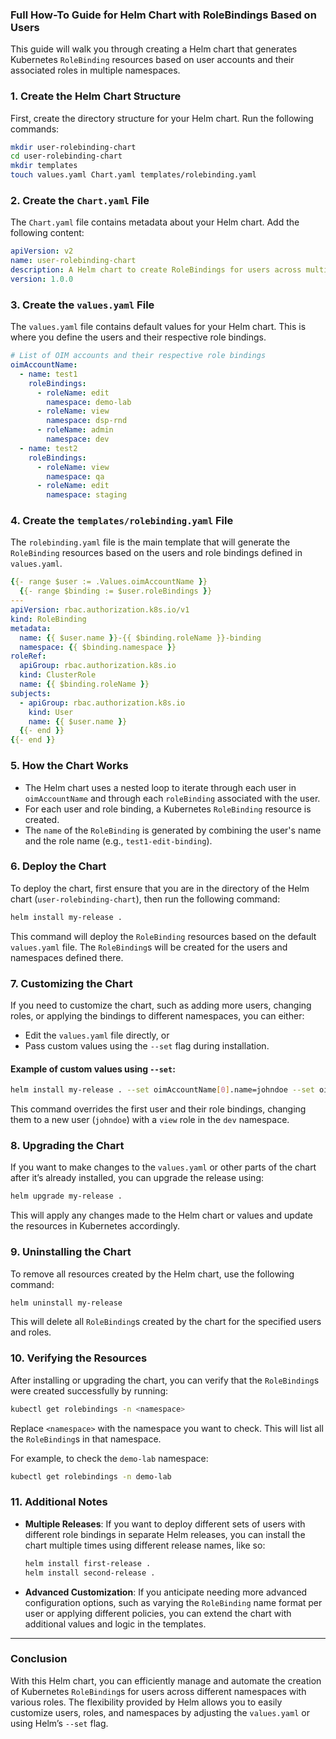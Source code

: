 ### Full How-To Guide for Helm Chart with RoleBindings Based on Users

This guide will walk you through creating a Helm chart that generates Kubernetes `RoleBinding` resources based on user accounts and their associated roles in multiple namespaces.

### 1. **Create the Helm Chart Structure**

First, create the directory structure for your Helm chart. Run the following commands:

```bash
mkdir user-rolebinding-chart
cd user-rolebinding-chart
mkdir templates
touch values.yaml Chart.yaml templates/rolebinding.yaml
```

### 2. **Create the `Chart.yaml` File**

The `Chart.yaml` file contains metadata about your Helm chart. Add the following content:

```yaml
apiVersion: v2
name: user-rolebinding-chart
description: A Helm chart to create RoleBindings for users across multiple namespaces.
version: 1.0.0
```

### 3. **Create the `values.yaml` File**

The `values.yaml` file contains default values for your Helm chart. This is where you define the users and their respective role bindings.

```yaml
# List of OIM accounts and their respective role bindings
oimAccountName:
  - name: test1
    roleBindings:
      - roleName: edit
        namespace: demo-lab
      - roleName: view
        namespace: dsp-rnd
      - roleName: admin
        namespace: dev
  - name: test2
    roleBindings:
      - roleName: view
        namespace: qa
      - roleName: edit
        namespace: staging
```

### 4. **Create the `templates/rolebinding.yaml` File**

The `rolebinding.yaml` file is the main template that will generate the `RoleBinding` resources based on the users and role bindings defined in `values.yaml`.

```yaml
{{- range $user := .Values.oimAccountName }}
  {{- range $binding := $user.roleBindings }}
---
apiVersion: rbac.authorization.k8s.io/v1
kind: RoleBinding
metadata:
  name: {{ $user.name }}-{{ $binding.roleName }}-binding
  namespace: {{ $binding.namespace }}
roleRef:
  apiGroup: rbac.authorization.k8s.io
  kind: ClusterRole
  name: {{ $binding.roleName }}
subjects:
  - apiGroup: rbac.authorization.k8s.io
    kind: User
    name: {{ $user.name }}
  {{- end }}
{{- end }}
```

### 5. **How the Chart Works**

- The Helm chart uses a nested loop to iterate through each user in `oimAccountName` and through each `roleBinding` associated with the user.
- For each user and role binding, a Kubernetes `RoleBinding` resource is created.
- The `name` of the `RoleBinding` is generated by combining the user's name and the role name (e.g., `test1-edit-binding`).

### 6. **Deploy the Chart**

To deploy the chart, first ensure that you are in the directory of the Helm chart (`user-rolebinding-chart`), then run the following command:

```bash
helm install my-release .
```

This command will deploy the `RoleBinding` resources based on the default `values.yaml` file. The `RoleBinding`s will be created for the users and namespaces defined there.

### 7. **Customizing the Chart**

If you need to customize the chart, such as adding more users, changing roles, or applying the bindings to different namespaces, you can either:

- Edit the `values.yaml` file directly, or
- Pass custom values using the `--set` flag during installation.

#### Example of custom values using `--set`:

```bash
helm install my-release . --set oimAccountName[0].name=johndoe --set oimAccountName[0].roleBindings[0].roleName=view --set oimAccountName[0].roleBindings[0].namespace=dev
```

This command overrides the first user and their role bindings, changing them to a new user (`johndoe`) with a `view` role in the `dev` namespace.

### 8. **Upgrading the Chart**

If you want to make changes to the `values.yaml` or other parts of the chart after it’s already installed, you can upgrade the release using:

```bash
helm upgrade my-release .
```

This will apply any changes made to the Helm chart or values and update the resources in Kubernetes accordingly.

### 9. **Uninstalling the Chart**

To remove all resources created by the Helm chart, use the following command:

```bash
helm uninstall my-release
```

This will delete all `RoleBinding`s created by the chart for the specified users and roles.

### 10. **Verifying the Resources**

After installing or upgrading the chart, you can verify that the `RoleBinding`s were created successfully by running:

```bash
kubectl get rolebindings -n <namespace>
```

Replace `<namespace>` with the namespace you want to check. This will list all the `RoleBinding`s in that namespace.

For example, to check the `demo-lab` namespace:

```bash
kubectl get rolebindings -n demo-lab
```

### 11. **Additional Notes**

- **Multiple Releases**: If you want to deploy different sets of users with different role bindings in separate Helm releases, you can install the chart multiple times using different release names, like so:

  ```bash
  helm install first-release .
  helm install second-release .
  ```

- **Advanced Customization**: If you anticipate needing more advanced configuration options, such as varying the `RoleBinding` name format per user or applying different policies, you can extend the chart with additional values and logic in the templates.

---

### Conclusion

With this Helm chart, you can efficiently manage and automate the creation of Kubernetes `RoleBinding`s for users across different namespaces with various roles. The flexibility provided by Helm allows you to easily customize users, roles, and namespaces by adjusting the `values.yaml` or using Helm’s `--set` flag.
